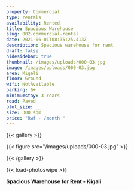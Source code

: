 ```yaml
---
property: Commercial
type: rentals
availability: Rented
title: Spacious Warehouse
slug: 002-commercial-rental
date: 2021-06-01T08:35:25.413Z
description: Spacious warehouse for rent
draft: false
hidesidebar: true
thumbnail: /images/uploads/000-03.jpg
image: /images/uploads/000-03.jpg
area: Kigali
floor: Ground
wifi: NotAvailable
parking: 6+
minimumstay: 3 Years
road: Paved
plot_size: __
size: 300 sqm
price: "Rwf - /month "
---
```

{{< gallery >}}

{{< figure src="/images/uploads/000-03.jpg" >}}

{{< /gallery >}}

{{< load-photoswipe >}}

**Spacious Warehouse for Rent - Kigali**